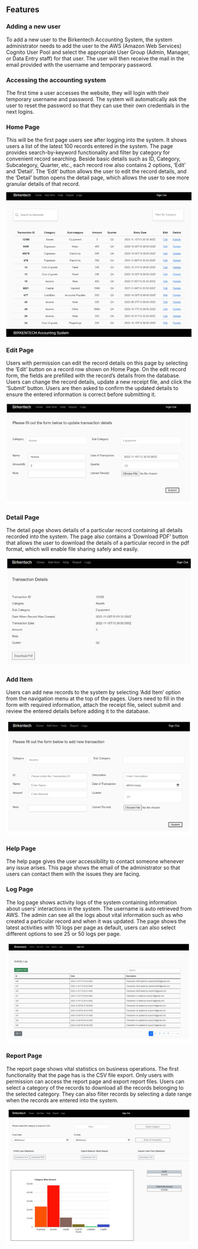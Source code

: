 ## Features

### Adding a new user 

To add a new user to the Birkentech Accounting System, the system administrator needs to add the user to the AWS (Amazon Web Services) Cognito User Pool and select the appropriate User Group (Admin, Manager, or Data Entry staff) for that user. The user will then receive the mail in the email provided with the username and temporary password.  

### Accessing the accounting system 

The first time a user accesses the website, they will login with their temporary username and password. The system will automatically ask the user to reset the password so that they can use their own credentials in the next logins. 

### Home Page 

This will be the first page users see after logging into the system. It shows users a list of the latest 100 records entered in the system. The page provides search-by-keyword functionality and filter by category for convenient record searching. Beside basic details such as ID, Category, Subcategory, Quarter, etc., each record row also contains 2 options, ‘Edit’ and ‘Detail’. The ‘Edit’ button allows the user to edit the record details, and the ‘Detail’ button opens the detail page, which allows the user to see more granular details of that record.  

![alt text](https://github.com/UyenTran218/AccountingSystem-React-Express/blob/main/src/Home.JPG?raw=true)

### Edit Page 

Users with permission can edit the record details on this page by selecting the ‘Edit’ button on a record row shown on Home Page. On the edit record form, the fields are prefilled with the record’s details from the database. Users can change the record details, update a new receipt file, and click the ‘Submit’ button. Users are then asked to confirm the updated details to ensure the entered information is correct before submitting it. 

![alt text](https://github.com/UyenTran218/AccountingSystem-React-Express/blob/main/src/Edit.JPG?raw=true)

### Detail Page 

The detail page shows details of a particular record containing all details recorded into the system. The page also contains a ‘Download PDF’ button that allows the user to download the details of a particular record in the pdf format, which will enable file sharing safely and easily. 

![alt text](https://github.com/UyenTran218/AccountingSystem-React-Express/blob/main/src/Detail.JPG?raw=true)

### Add Item 

Users can add new records to the system by selecting ‘Add Item’ option from the navigation menu at the top of the pages. Users need to fill in the form with required information, attach the receipt file, select submit and review the entered details before adding it to the database.

![alt text](https://github.com/UyenTran218/AccountingSystem-React-Express/blob/main/src/Add.JPG?raw=true)

### Help Page 

The help page gives the user accessibility to contact someone whenever any issue arises. This page shows the email of the administrator so that users can contact them with the issues they are facing.  

### Log Page 

The log page shows activity logs of the system containing information about users’ interactions in the system. The username is auto retrieved from AWS. The admin can see all the logs about vital information such as who created a particular record and when it was updated. The page shows the latest activities with 10 logs per page as default, users can also select different options to see 25 or 50 logs per page. 

![alt text](https://github.com/UyenTran218/AccountingSystem-React-Express/blob/main/src/Log.JPG?raw=true)

### Report Page 

The report page shows vital statistics on business operations. The first functionality that the page has is the CSV file export. Only users with permission can access the report page and export report files. Users can select a category of the records to download all the records belonging to the selected category. They can also filter records by selecting a date range when the records are entered into the system. 

![alt text](https://github.com/UyenTran218/AccountingSystem-React-Express/blob/main/src/Report.JPG?raw=true)

